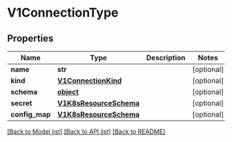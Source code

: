 # V1ConnectionType

## Properties
Name | Type | Description | Notes
------------ | ------------- | ------------- | -------------
**name** | **str** |  | [optional] 
**kind** | [**V1ConnectionKind**](V1ConnectionKind.md) |  | [optional] 
**schema** | [**object**](.md) |  | [optional] 
**secret** | [**V1K8sResourceSchema**](V1K8sResourceSchema.md) |  | [optional] 
**config_map** | [**V1K8sResourceSchema**](V1K8sResourceSchema.md) |  | [optional] 

[[Back to Model list]](../README.md#documentation-for-models) [[Back to API list]](../README.md#documentation-for-api-endpoints) [[Back to README]](../README.md)


